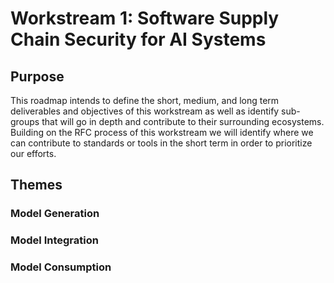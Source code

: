 # Workstream 1: Software Supply Chain Security for AI Systems

## Purpose
This roadmap intends to define the short, medium, and long term deliverables and objectives of this workstream as well as identify sub-groups that will go in depth and contribute to their surrounding ecosystems. Building on the RFC process of this workstream we will identify where we can contribute to standards or tools in the short term in order to prioritize our efforts.

## Themes

### Model Generation


### Model Integration


### Model Consumption